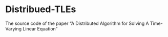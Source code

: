 # Distribued-TLEs
The source code of the paper “A Distributed Algorithm for Solving A Time-Varying Linear Equation”
